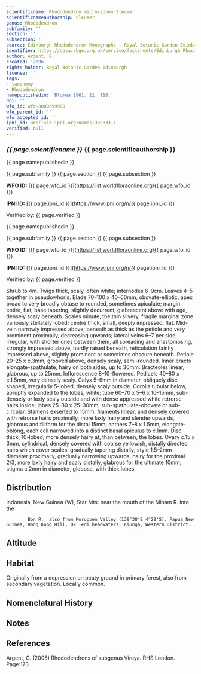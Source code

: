 ```yaml
---
scientificname: Rhododendron macrosiphon Sleumer
scientificnameauthorship: Sleumer
genus: Rhododendron
subfamily: ''
section: ''
subsection: ''
source: Edinburgh Rhododendron Monographs – Royal Botanic Garden Edinburgh
identifier: https://data.rbge.org.uk/service/factsheets/Edinburgh_Rhododendron_Monographs.xhtml
author: Argent, G.
created: '2006'
rights holder: Royal Botanic Garden Edinburgh
license: ''
tags:
- taxonomy
- Rhododendron
namepublishedin: 'Blumea 1961. 11: 118.'
doi: ''
wfo_id: wfo-0000399980
wfo_parent_id: ''
wfo_accepted_id: ''
ipni_id: urn:lsid:ipni.org:names:332833-1
verified: null
---
```

### _{{ page.scientificname }}_ {{ page.scientificauthorship }}
 {{ page.namepublishedin }}

{{ page.subfamily }} {{ page.section }} {{ page.subsection }}

**WFO ID:** [{{ page.wfo_id }}](https://list.worldfloraonline.org/{{ page.wfo_id }})

**IPNI ID:** [{{ page.ipni_id }}](https://www.ipni.org/n/{{ page.ipni_id }})

Verified by: {{ page.verified }}

 {{ page.namepublishedin }}

{{ page.subfamily }} {{ page.section }} {{ page.subsection }}

**WFO ID:** [{{ page.wfo_id }}](https://list.worldfloraonline.org/{{ page.wfo_id }})

**IPNI ID:** [{{ page.ipni_id }}](https://www.ipni.org/n/{{ page.ipni_id }})

Verified by: {{ page.verified }}



Shrub to 4m. Twigs thick, scaly, often white; internodes 6–9cm. Leaves 4–5 together in pseudowhorls. Blade 70–100 x 40–60mm, obovate-elliptic; apex broad to very broadly obtuse to rounded, sometimes apiculate; margin entire, flat; base tapering, slightly decurrent, glabrescent above with age, densely scaly beneath. Scales minute, the thin silvery, fragile marginal zone variously stellately lobed; centre thick, small, deeply impressed, flat. Mid-vein narrowly impressed above; beneath as thick as the petiole and very prominent proximally, decreasing upwards; lateral veins 6–7 per side, irregular, with shorter ones between them, all spreading and anastomosing, strongly impressed above, hardly raised beneath, reticulation faintly impressed above, slightly prominent or sometimes obscure beneath. Petiole 20–25 x c.3mm, grooved above, densely scaly, semi-rounded. Inner bracts elongate-spathulate, hairy on both sides, up to 30mm. Bracteoles linear, glabrous, up to 25mm. Inflorescence 8–10-flowered. Pedicels 40–80 x c.1.5mm, very densely scaly. Calyx 5–6mm in diameter, obliquely disc-shaped, irregularly 5-lobed, densely scaly outside. Corolla tubular below, abruptly expanded to the lobes, white; tube 60–70 x 5–6 x 10–15mm, sub-densely or laxly scaly outside and with dense appressed white retrorse hairs inside; lobes 25–30 x 25–30mm, sub-spathulate-obovate or sub-circular. Stamens exserted to 15mm; filaments linear, and densely covered with retrorse hairs proximally, more laxly hairy and slender upwards, glabrous and filiform for the distal 15mm; anthers 7–8 x 1.5mm, elongate-oblong, each cell narrowed into a distinct basal apiculus to c.1mm. Disc thick, 10-lobed, more densely hairy at, than between, the lobes. Ovary c.15 x 3mm, cylindrical, densely covered with coarse yellowish, distally directed hairs which cover scales, gradually tapering distally; style 1.5–2mm diameter proximally, gradually narrowing upwards, hairy for the proximal 2/3, more laxly hairy and scaly distally, glabrous for the ultimate 10mm; stigma c.2mm in diameter, globose, with thick lobes.

## Distribution
Indonesia, New Guinea (W), Star Mts: near the mouth of the Minam R. into the

            Bon R., also from Koruppen Valley (139°38'E 4°28'S). Papua New Guinea, Hong Kong Hill, Ok Tedi headwaters, Kiunga, Western District.

## Altitude


## Habitat
Originally from a depression on peaty ground in primary forest, also from secondary vegetation. Locally common.

## Nomenclatural History

                       
## Notes


## References

Argent, G. (2006) Rhododendrons of subgenus Vireya. RHS:London. Page:173
